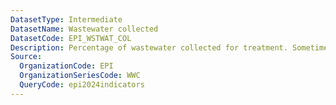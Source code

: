 ```yaml
---
DatasetType: Intermediate
DatasetName: Wastewater collected
DatasetCode: EPI_WSTWAT_COL
Description: Percentage of wastewater collected for treatment. Sometimes measured as the percentage of the population connected to urban or independent wastewater treatment facilities.
Source:
  OrganizationCode: EPI
  OrganizationSeriesCode: WWC
  QueryCode: epi2024indicators
---
```

